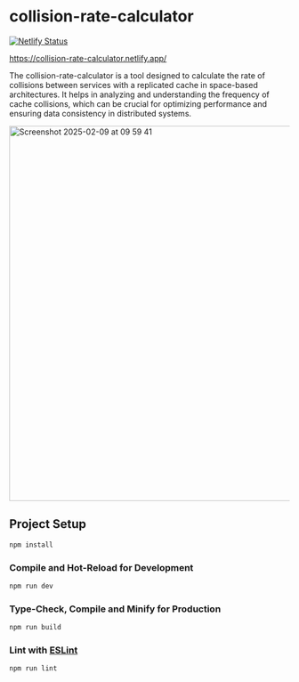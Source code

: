 # collision-rate-calculator

[![Netlify Status](https://api.netlify.com/api/v1/badges/5dfdce17-37ef-4be0-8787-3465fa939444/deploy-status)](https://app.netlify.com/sites/collision-rate-calculator/deploys)

https://collision-rate-calculator.netlify.app/

The collision-rate-calculator is a tool designed to calculate the rate of collisions between services with a replicated cache in space-based architectures. It helps in analyzing and understanding the frequency of cache collisions, which can be crucial for optimizing performance and ensuring data consistency in distributed systems.

<img width="674" alt="Screenshot 2025-02-09 at 09 59 41" src="https://github.com/user-attachments/assets/48b4c296-4c3c-44e6-8030-f7a707b61f4d" />

## Project Setup

```sh
npm install
```

### Compile and Hot-Reload for Development

```sh
npm run dev
```

### Type-Check, Compile and Minify for Production

```sh
npm run build
```

### Lint with [ESLint](https://eslint.org/)

```sh
npm run lint
```
